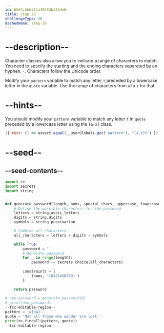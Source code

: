 ```yaml
---
id: 6564cbb6311a40783b3f5de6
title: Step 36
challengeType: 20
dashedName: step-36
---
```


# --description--

Character classes also allow you to indicate a range of characters to match. You need to specify the starting and the ending characters separated by an hyphen, `-`. Characters follow the Unicode order.

Modify your `pattern` variable to match any letter `t` preceded by a lowercase letter in the `quote` variable. Use the range of characters from `a` to `z` for that.

# --hints--

You should modify your `pattern` variable to match any letter `t` in `quote` preceded by a lowercase letter using the `[a-z]` class.

```js
({ test: () => assert.equal(__userGlobals.get("pattern"), "[a-z]t") })
```

# --seed--

## --seed-contents--

```py
import re
import secrets
import string


def generate_password(length, nums, special_chars, uppercase, lowercase):
    # Define the possible characters for the password
    letters = string.ascii_letters
    digits = string.digits
    symbols = string.punctuation

    # Combine all characters
    all_characters = letters + digits + symbols

    while True:
        password = ''
        # Generate password
        for _ in range(length):
            password += secrets.choice(all_characters)
        
        constraints = [
            (nums, '[0123456789]')
        ]        

    return password
    
# new_password = generate_password(8)
# print(new_password)
--fcc-editable-region--
pattern = 'w[ha]'
quote = 'Not all those who wander are lost.'
print(re.findall(pattern, quote))
--fcc-editable-region--
```
